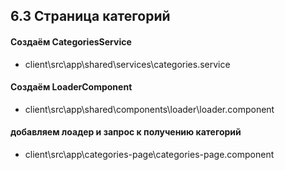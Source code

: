 ## 6.3 Страница категорий

#### Создаём CategoriesService

- client\src\app\shared\services\categories.service

#### Создаём LoaderComponent

- client\src\app\shared\components\loader\loader.component

#### добавляем лоадер и запрос к получению категорий

- client\src\app\categories-page\categories-page.component

